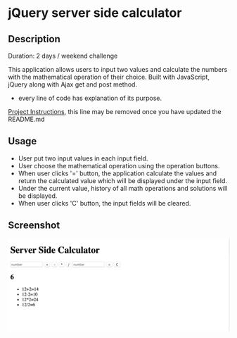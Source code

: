 # jQuery server side calculator

## Description

Duration: 2 days / weekend challenge

This application allows users to input two values and calculate the numbers with the mathematical operation of their choice.
Built with JavaScript, jQuery along with Ajax get and post method.

- every line of code has explanation of its purpose.

[Project Instructions](./INSTRUCTIONS.md), this line may be removed once you have updated the README.md

## Usage

- User put two input values in each input field.
- User choose the mathematical operation using the operation buttons.
- When user clicks '=' button, the application calculate the values and return the calculated value which will be displayed under the input field.
- Under the current value, history of all math operations and solutions will be displayed.
- When user clicks 'C' button, the input fields will be cleared.

## Screenshot

![ScreenShot](jQuery-server-side-calculator.png)
